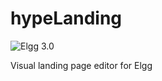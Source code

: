 hypeLanding
===========
![Elgg 3.0](https://img.shields.io/badge/Elgg-3.0-orange.svg?style=flat-square)


Visual landing page editor for Elgg
